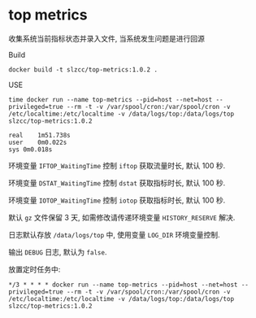 # top metrics

收集系统当前指标状态并录入文件, 当系统发生问题是进行回源

Build

```
docker build -t slzcc/top-metrics:1.0.2 .
```

USE

```
time docker run --name top-metrics --pid=host --net=host --privileged=true --rm -t -v /var/spool/cron:/var/spool/cron -v /etc/localtime:/etc/localtime -v /data/logs/top:/data/logs/top slzcc/top-metrics:1.0.2

real	1m51.738s
user	0m0.022s
sys	0m0.018s
```

环境变量 `IFTOP_WaitingTime` 控制 `iftop` 获取流量时长, 默认 100 秒.

环境变量 `DSTAT_WaitingTime` 控制 `dstat` 获取指标时长, 默认 100 秒.

环境变量 `IOTOP_WaitingTime` 控制 `iotop` 获取指标时长, 默认 100 秒.

默认 `gz` 文件保留 3 天, 如需修改请传递环境变量 `HISTORY_RESERVE` 解决.

日志默认存放 `/data/logs/top` 中, 使用变量 `LOG_DIR` 环境变量控制.

输出 `DEBUG` 日志, 默认为 `false`.

放置定时任务中:

```
*/3 * * * * docker run --name top-metrics --pid=host --net=host --privileged=true --rm -t -v /var/spool/cron:/var/spool/cron -v /etc/localtime:/etc/localtime -v /data/logs/top:/data/logs/top slzcc/top-metrics:1.0.2
```